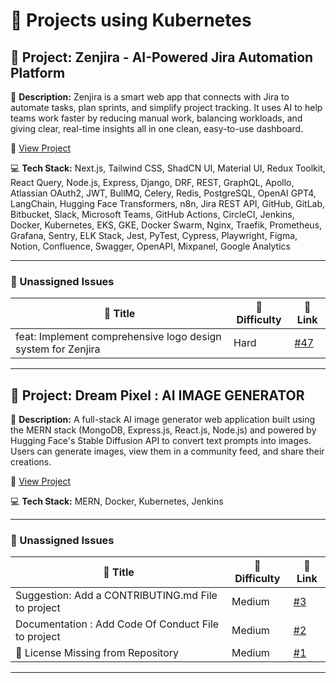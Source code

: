 # 🚀 Projects using Kubernetes

## 📌 Project: Zenjira - AI-Powered Jira Automation Platform

📝 **Description:** Zenjira is a smart web app that connects with Jira to automate tasks, plan sprints, and simplify project tracking. It uses AI to help teams work faster by reducing manual work, balancing workloads, and giving clear, real-time insights all in one clean, easy-to-use dashboard.

🔗 [View Project](https://github.com/Promptzy/Zenjira)

💻 **Tech Stack:** Next.js, Tailwind CSS, ShadCN UI, Material UI, Redux Toolkit, React Query, Node.js, Express, Django, DRF, REST, GraphQL, Apollo, Atlassian OAuth2, JWT, BullMQ, Celery, Redis, PostgreSQL, OpenAI GPT4, LangChain, Hugging Face Transformers, n8n, Jira REST API, GitHub, GitLab, Bitbucket, Slack, Microsoft Teams, GitHub Actions, CircleCI, Jenkins, Docker, Kubernetes, EKS, GKE, Docker Swarm, Nginx, Traefik, Prometheus, Grafana, Sentry, ELK Stack, Jest, PyTest, Cypress, Playwright, Figma, Notion, Confluence, Swagger, OpenAPI, Mixpanel, Google Analytics

---

### 🐛 Unassigned Issues

| 🔖 Title | 🎯 Difficulty | 🔗 Link |
|----------|----------------|---------|
| feat: Implement comprehensive logo design system for Zenjira | Hard | [#47](https://github.com/Promptzy/Zenjira/pull/47) |

---

## 📌 Project: Dream Pixel : AI IMAGE GENERATOR

📝 **Description:** A full-stack AI image generator web application built using the MERN stack (MongoDB, Express.js, React.js, Node.js) and powered by Hugging Face's Stable Diffusion API to convert text prompts into images. Users can generate images, view them in a community feed, and share their creations.

🔗 [View Project](https://github.com/SanmathiSedhupathi/AI_IMAGE_GENERATOR_MERN)

💻 **Tech Stack:** MERN, Docker, Kubernetes, Jenkins

---

### 🐛 Unassigned Issues

| 🔖 Title | 🎯 Difficulty | 🔗 Link |
|----------|----------------|---------|
| Suggestion: Add a CONTRIBUTING.md File to project | Medium | [#3](https://github.com/SanmathiSedhupathi/AI_IMAGE_GENERATOR_MERN/issues/3) |
| Documentation : Add Code Of Conduct File to project | Medium | [#2](https://github.com/SanmathiSedhupathi/AI_IMAGE_GENERATOR_MERN/issues/2) |
| 🚫 License Missing from Repository | Medium | [#1](https://github.com/SanmathiSedhupathi/AI_IMAGE_GENERATOR_MERN/issues/1) |

---

